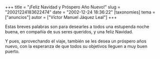 +++
title = "¡Feliz Navidad y Próspero Año Nuevo!"
slug = "20021224183622474"
date = "2002-12-24 18:36:22"
[taxonomies]
tema = ["anuncios"]
autor = ["Víctor Manuel Jáquez Leal"]
+++

Estas breves palabras son para desearles a todos una estupenda noche
buena, en compañía de sus seres queridos, y una feliz Navidad.

Y pues, aprovechando el viaje, también se les desea un próspero años
nuevo, con la esperanza de que todos su objetivos lleguen a muy buen
puerto.

